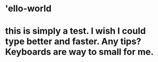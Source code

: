 # 'ello-world
# this is simply a test. I wish I could type better and faster. Any tips? Keyboards are way to small for me.
